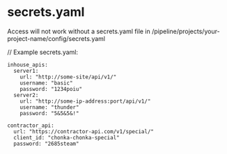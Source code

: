 # secrets.yaml
Access will not work without a secrets.yaml file in /pipeline/projects/your-project-name/config/secrets.yaml

// Example secrets.yaml:
```
inhouse_apis:
  server1:
    url: "http://some-site/api/v1/"
    username: "basic"
    password: "1234poiu"
  server2:
    url: "http://some-ip-address:port/api/v1/"
    username: "thunder"
    password: "5&5&5&!"
    
contractor_api:
  url: "https://contractor-api.com/v1/special/"
  client_id: "chonka-chonka-special"
  password: "2685steam"
```
